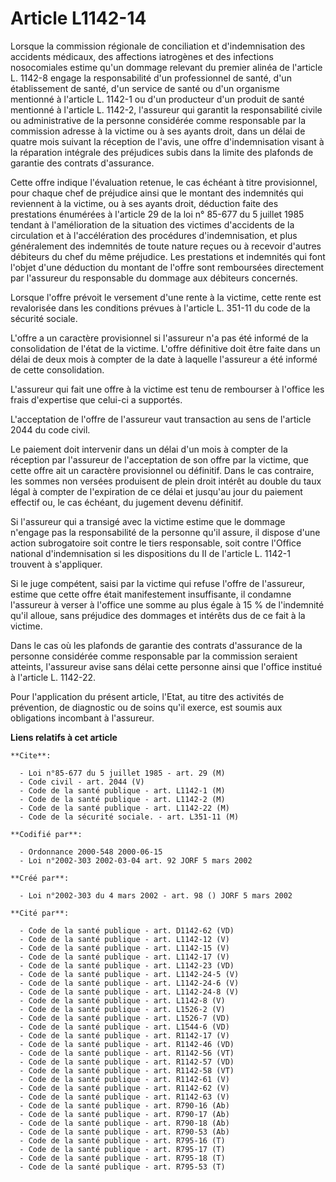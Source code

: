# Article L1142-14

Lorsque la commission régionale de conciliation et d'indemnisation des accidents médicaux, des affections iatrogènes et des
infections nosocomiales estime qu'un dommage relevant du premier alinéa de l'article L. 1142-8 engage la responsabilité d'un
professionnel de santé, d'un établissement de santé, d'un service de santé ou d'un organisme mentionné à l'article L. 1142-1
ou d'un producteur d'un produit de santé mentionné à l'article L. 1142-2, l'assureur qui garantit la responsabilité civile ou
administrative de la personne considérée comme responsable par la commission adresse à la victime ou à ses ayants droit, dans
un délai de quatre mois suivant la réception de l'avis, une offre d'indemnisation visant à la réparation intégrale des
préjudices subis dans la limite des plafonds de garantie des contrats d'assurance.

Cette offre indique l'évaluation retenue, le cas échéant à titre provisionnel, pour chaque chef de préjudice ainsi que le
montant des indemnités qui reviennent à la victime, ou à ses ayants droit, déduction faite des prestations énumérées à
l'article 29 de la loi n° 85-677 du 5 juillet 1985 tendant à l'amélioration de la situation des victimes d'accidents de la
circulation et à l'accélération des procédures d'indemnisation, et plus généralement des indemnités de toute nature reçues ou
à recevoir d'autres débiteurs du chef du même préjudice. Les prestations et indemnités qui font l'objet d'une déduction du
montant de l'offre sont remboursées directement par l'assureur du responsable du dommage aux débiteurs concernés.

Lorsque l'offre prévoit le versement d'une rente à la victime, cette rente est revalorisée dans les conditions prévues à
l'article L. 351-11 du code de la sécurité sociale.

L'offre a un caractère provisionnel si l'assureur n'a pas été informé de la consolidation de l'état de la victime. L'offre
définitive doit être faite dans un délai de deux mois à compter de la date à laquelle l'assureur a été informé de cette
consolidation.

L'assureur qui fait une offre à la victime est tenu de rembourser à l'office les frais d'expertise que celui-ci a supportés.

L'acceptation de l'offre de l'assureur vaut transaction au sens de l'article 2044 du code civil.

Le paiement doit intervenir dans un délai d'un mois à compter de la réception par l'assureur de l'acceptation de son offre
par la victime, que cette offre ait un caractère provisionnel ou définitif. Dans le cas contraire, les sommes non versées
produisent de plein droit intérêt au double du taux légal à compter de l'expiration de ce délai et jusqu'au jour du paiement
effectif ou, le cas échéant, du jugement devenu définitif.

Si l'assureur qui a transigé avec la victime estime que le dommage n'engage pas la responsabilité de la personne qu'il
assure, il dispose d'une action subrogatoire soit contre le tiers responsable, soit contre l'Office national d'indemnisation
si les dispositions du II de l'article L. 1142-1 trouvent à s'appliquer.

Si le juge compétent, saisi par la victime qui refuse l'offre de l'assureur, estime que cette offre était manifestement
insuffisante, il condamne l'assureur à verser à l'office une somme au plus égale à 15 % de l'indemnité qu'il alloue, sans
préjudice des dommages et intérêts dus de ce fait à la victime.

Dans le cas où les plafonds de garantie des contrats d'assurance de la personne considérée comme responsable par la
commission seraient atteints, l'assureur avise sans délai cette personne ainsi que l'office institué à l'article L. 1142-22.

Pour l'application du présent article, l'Etat, au titre des activités de prévention, de diagnostic ou de soins qu'il exerce,
est soumis aux obligations incombant à l'assureur.

**Liens relatifs à cet article**

	**Cite**:

	  - Loi n°85-677 du 5 juillet 1985 - art. 29 (M)
	  - Code civil - art. 2044 (V)
	  - Code de la santé publique - art. L1142-1 (M)
	  - Code de la santé publique - art. L1142-2 (M)
	  - Code de la santé publique - art. L1142-22 (M)
	  - Code de la sécurité sociale. - art. L351-11 (M)

	**Codifié par**:

	  - Ordonnance 2000-548 2000-06-15
	  - Loi n°2002-303 2002-03-04 art. 92 JORF 5 mars 2002

	**Créé par**:

	  - Loi n°2002-303 du 4 mars 2002 - art. 98 () JORF 5 mars 2002

	**Cité par**:

	  - Code de la santé publique - art. D1142-62 (VD)
	  - Code de la santé publique - art. L1142-12 (V)
	  - Code de la santé publique - art. L1142-15 (V)
	  - Code de la santé publique - art. L1142-17 (V)
	  - Code de la santé publique - art. L1142-23 (VD)
	  - Code de la santé publique - art. L1142-24-5 (V)
	  - Code de la santé publique - art. L1142-24-6 (V)
	  - Code de la santé publique - art. L1142-24-8 (V)
	  - Code de la santé publique - art. L1142-8 (V)
	  - Code de la santé publique - art. L1526-2 (V)
	  - Code de la santé publique - art. L1526-7 (VD)
	  - Code de la santé publique - art. L1544-6 (VD)
	  - Code de la santé publique - art. R1142-17 (V)
	  - Code de la santé publique - art. R1142-46 (VD)
	  - Code de la santé publique - art. R1142-56 (VT)
	  - Code de la santé publique - art. R1142-57 (VD)
	  - Code de la santé publique - art. R1142-58 (VT)
	  - Code de la santé publique - art. R1142-61 (V)
	  - Code de la santé publique - art. R1142-62 (V)
	  - Code de la santé publique - art. R1142-63 (V)
	  - Code de la santé publique - art. R790-16 (Ab)
	  - Code de la santé publique - art. R790-17 (Ab)
	  - Code de la santé publique - art. R790-18 (Ab)
	  - Code de la santé publique - art. R790-53 (Ab)
	  - Code de la santé publique - art. R795-16 (T)
	  - Code de la santé publique - art. R795-17 (T)
	  - Code de la santé publique - art. R795-18 (T)
	  - Code de la santé publique - art. R795-53 (T)

